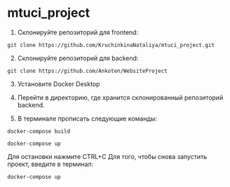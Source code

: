 # mtuci_project

1. Склонируйте репозиторий для frontend:

````git clone https://github.com/KruchinkinaNataliya/mtuci_project.git````

2. Склонируйте репозиторий для backend:

````git clone https://github.com/Ankoten/WebsiteProject````

3. Установите Docker Desktop

4. Перейти в директорию, где хранится склонированный репозиторий backend.

5. В терминале прописать следующие команды:

````docker-compose build````

````docker-compose up````

Для остановки нажмите CTRL+C
Для того, чтобы снова запустить проект, введите в терминал:

````docker-compose up````